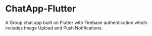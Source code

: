 # ChatApp-Flutter
A Group chat app built on Flutter with Firebase authentication which includes Image Upload and Push Notifications.
